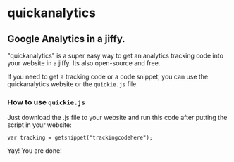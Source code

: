# quickanalytics
## Google Analytics in a jiffy.

"quickanalytics" is a super easy way to get an analytics tracking code into your website in a jiffy. Its also open-source and free.

If you need to get a tracking code or a code snippet, you can use the quickanalytics website or the `quickie.js` file.

### How to use `quickie.js`
Just download the .js file to your website and run this code after putting the script in your website:
`````
var tracking = getsnippet("trackingcodehere");
`````

Yay! You are done!
